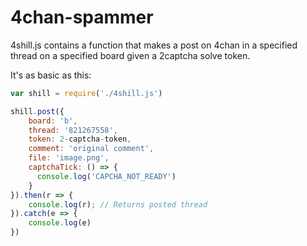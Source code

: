 # 4chan-spammer

4shill.js contains a function that makes a post on 4chan in a specified thread on a specified board given a 2captcha solve token.

It's as basic as this:

```javascript
var shill = require('./4shill.js')

shill.post({
    board: 'b',
    thread: '821267558',
    token: 2-captcha-token,
    comment: 'original comment',
    file: 'image.png',
    captchaTick: () => {
      console.log('CAPCHA_NOT_READY')
    }
}).then(r => {
    console.log(r); // Returns posted thread
}).catch(e => {
    console.log(e)
})
```
